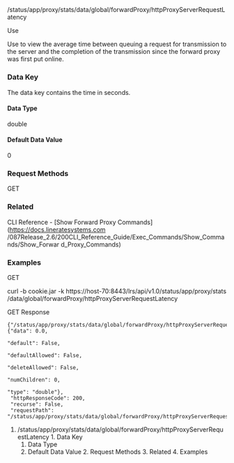 ##
/status/app/proxy/stats/data/global/forwardProxy/httpProxyServerRequestLatency

Use

Use to view the average time between queuing a request for transmission to the
server and the completion of the transmission since the forward proxy was
first put online.

### Data Key

The data key contains the time in seconds.

#### Data Type

double

#### Default Data Value

0

### Request Methods

GET

### Related

CLI Reference - [Show Forward Proxy Commands](https://docs.lineratesystems.com
/087Release_2.6/200CLI_Reference_Guide/Exec_Commands/Show_Commands/Show_Forwar
d_Proxy_Commands)

### Examples

GET

curl -b cookie.jar -k https://host-70:8443/lrs/api/v1.0/status/app/proxy/stats
/data/global/forwardProxy/httpProxyServerRequestLatency

GET Response

    
    
    {"/status/app/proxy/stats/data/global/forwardProxy/httpProxyServerRequestLatency": {"data": 0.0,
                                                                                         "default": False,
                                                                                         "defaultAllowed": False,
                                                                                         "deleteAllowed": False,
                                                                                         "numChildren": 0,
                                                                                         "type": "double"},
     "httpResponseCode": 200,
     "recurse": False,
     "requestPath": "/status/app/proxy/stats/data/global/forwardProxy/httpProxyServerRequestLatency"}
    

  1. /status/app/proxy/stats/data/global/forwardProxy/httpProxyServerRequestLatency
    1. Data Key
      1. Data Type
      2. Default Data Value
    2. Request Methods
    3. Related
    4. Examples

